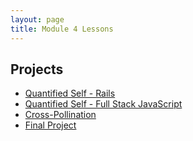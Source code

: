 ```yaml
---
layout: page
title: Module 4 Lessons
---
```


## Projects

* [Quantified Self - Rails](./quantifed_self/quantifed_self_rails)
* [Quantified Self - Full Stack JavaScript](./quantifed_self/quantifed_self_full_stack)
* [Cross-Pollination](./working_on)
* [Final Project](./working_on)
